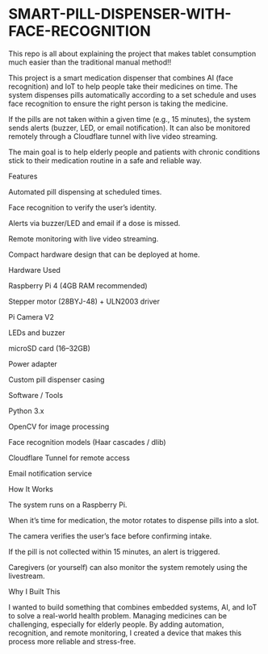 # SMART-PILL-DISPENSER-WITH-FACE-RECOGNITION
This repo is all about explaining the project that makes tablet consumption much easier than the traditional manual method!!


This project is a smart medication dispenser that combines AI (face recognition) and IoT to help people take their medicines on time. The system dispenses pills automatically according to a set schedule and uses face recognition to ensure the right person is taking the medicine.

If the pills are not taken within a given time (e.g., 15 minutes), the system sends alerts (buzzer, LED, or email notification). It can also be monitored remotely through a Cloudflare tunnel with live video streaming.

The main goal is to help elderly people and patients with chronic conditions stick to their medication routine in a safe and reliable way.

Features

Automated pill dispensing at scheduled times.

Face recognition to verify the user’s identity.

Alerts via buzzer/LED and email if a dose is missed.

Remote monitoring with live video streaming.

Compact hardware design that can be deployed at home.

Hardware Used

Raspberry Pi 4 (4GB RAM recommended)

Stepper motor (28BYJ-48) + ULN2003 driver

Pi Camera V2

LEDs and buzzer

microSD card (16–32GB)

Power adapter

Custom pill dispenser casing

Software / Tools

Python 3.x

OpenCV for image processing

Face recognition models (Haar cascades / dlib)

Cloudflare Tunnel for remote access

Email notification service

How It Works

The system runs on a Raspberry Pi.

When it’s time for medication, the motor rotates to dispense pills into a slot.

The camera verifies the user’s face before confirming intake.

If the pill is not collected within 15 minutes, an alert is triggered.

Caregivers (or yourself) can also monitor the system remotely using the livestream.

Why I Built This

I wanted to build something that combines embedded systems, AI, and IoT to solve a real-world health problem. Managing medicines can be challenging, especially for elderly people. By adding automation, recognition, and remote monitoring, I created a device that makes this process more reliable and stress-free.
